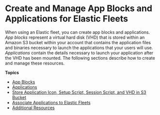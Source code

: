 # Create and Manage App Blocks and Applications for Elastic Fleets<a name="apps-and-app-blocks"></a>

When using an Elastic fleet, you can create app blocks and applications\. *App blocks* represent a virtual hard disk \(VHD\) that is stored within an Amazon S3 bucket within your account that contains the application files and binaries necessary to launch the applications that your users will use\. *Applications* contain the details necessary to launch your application after the VHD has been mounted\. The following sections describe how to create and manage these resources\.

**Topics**
+ [App Blocks](app-blocks.md)
+ [Applications](applications-elastic.md)
+ [Store Application Icon, Setup Script, Session Script, and VHD in S3 Bucket](store-s3-bucket.md)
+ [Associate Applications to Elastic Fleets](associate-elastic.md)
+ [Additional Resources](additional-resources-app-blocks.md)
